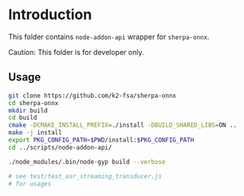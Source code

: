 # Introduction

This folder contains `node-addon-api` wrapper for `sherpa-onnx`.

Caution: This folder is for developer only.

## Usage

```bash
git clone https://github.com/k2-fsa/sherpa-onnx
cd sherpa-onnx
mkdir build
cd build
cmake -DCMAKE_INSTALL_PREFIX=./install -DBUILD_SHARED_LIBS=ON ..
make -j install
export PKG_CONFIG_PATH=$PWD/install:$PKG_CONFIG_PATH
cd ../scripts/node-addon-api/

./node_modules/.bin/node-gyp build --verbose

# see test/test_asr_streaming_transducer.js
# for usages
```
